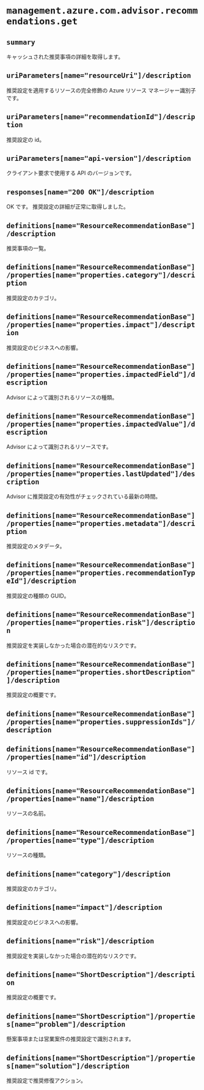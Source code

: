 # `management.azure.com.advisor.recommendations.get`

## `summary`
キャッシュされた推奨事項の詳細を取得します。

## `uriParameters[name="resourceUri"]/description`
推奨設定を適用するリソースの完全修飾の Azure リソース マネージャー識別子です。

## `uriParameters[name="recommendationId"]/description`
推奨設定の id。

## `uriParameters[name="api-version"]/description`
クライアント要求で使用する API のバージョンです。

## `responses[name="200 OK"]/description`
OK です。 推奨設定の詳細が正常に取得しました。

## `definitions[name="ResourceRecommendationBase"]/description`
推奨事項の一覧。

## `definitions[name="ResourceRecommendationBase"]/properties[name="properties.category"]/description`
  
推奨設定のカテゴリ。

## `definitions[name="ResourceRecommendationBase"]/properties[name="properties.impact"]/description`
  
推奨設定のビジネスへの影響。

## `definitions[name="ResourceRecommendationBase"]/properties[name="properties.impactedField"]/description`
  
Advisor によって識別されるリソースの種類。

## `definitions[name="ResourceRecommendationBase"]/properties[name="properties.impactedValue"]/description`
  
Advisor によって識別されるリソースです。

## `definitions[name="ResourceRecommendationBase"]/properties[name="properties.lastUpdated"]/description`
  
Advisor に推奨設定の有効性がチェックされている最新の時間。

## `definitions[name="ResourceRecommendationBase"]/properties[name="properties.metadata"]/description`
  
推奨設定のメタデータ。

## `definitions[name="ResourceRecommendationBase"]/properties[name="properties.recommendationTypeId"]/description`
  
推奨設定の種類の GUID。

## `definitions[name="ResourceRecommendationBase"]/properties[name="properties.risk"]/description`
  
推奨設定を実装しなかった場合の潜在的なリスクです。

## `definitions[name="ResourceRecommendationBase"]/properties[name="properties.shortDescription"]/description`
  
推奨設定の概要です。

## `definitions[name="ResourceRecommendationBase"]/properties[name="properties.suppressionIds"]/description`


## `definitions[name="ResourceRecommendationBase"]/properties[name="id"]/description`
  
リソース id です。

## `definitions[name="ResourceRecommendationBase"]/properties[name="name"]/description`
  
リソースの名前。

## `definitions[name="ResourceRecommendationBase"]/properties[name="type"]/description`
  
リソースの種類。

## `definitions[name="category"]/description`
推奨設定のカテゴリ。

## `definitions[name="impact"]/description`
推奨設定のビジネスへの影響。

## `definitions[name="risk"]/description`
推奨設定を実装しなかった場合の潜在的なリスクです。

## `definitions[name="ShortDescription"]/description`
推奨設定の概要です。

## `definitions[name="ShortDescription"]/properties[name="problem"]/description`
  
懸案事項または営業案件の推奨設定で識別されます。

## `definitions[name="ShortDescription"]/properties[name="solution"]/description`
  
推奨設定で推奨修復アクション。


